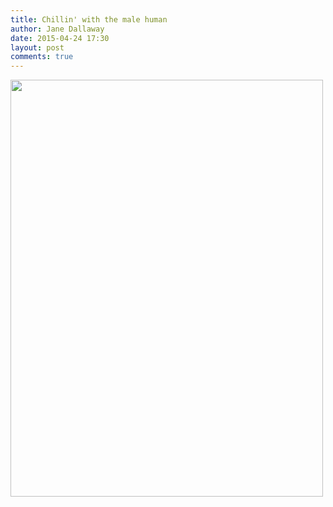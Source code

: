 ```yaml
---
title: Chillin' with the male human
author: Jane Dallaway
date: 2015-04-24 17:30
layout: post
comments: true
---
```


<div><a href="http://static.skitters.dallaway.com/tp_IMG_0666.JPG"><img src="http://static.skitters.dallaway.com/tp_thumb_IMG_0666.JPG" width="500" height="667"/></a></div>



  




      
